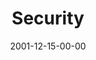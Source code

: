 ---
layout: message
category: message
series: "All I Want for Christmas Is..."
title: "Security"
date: 2001-12-15-00-00
message_id: 302
---